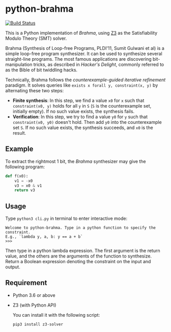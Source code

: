 # python-brahma

[![Build Status](https://travis-ci.org/wx-csy/python-brahma.svg?branch=master)](https://travis-ci.org/wx-csy/python-brahma)

This is a Python implementation of *Brahma*, using [Z3](https://github.com/Z3Prover/z3) as the Satisfiability Modulo Theory (SMT) solver.

Brahma (Synthesis of Loop-free Programs, PLDI'11, Sumit Gulwani et al) is a simple loop-free program synthesizer. It can be used to synthesize several straight-line programs. The most famous applications are discovering bit-manipulation tricks, as described in *Hacker's Delight*, commonly referred to as the Bible of bit twiddling hacks.

Technically, Brahma follows the *counterexample-guided iterative refinement* paradigm. It solves queries like `exists x forall y, constraint(x, y)` by alternating these two steps:
- **Finite synthesis**: In this step, we find a value `x0` for `x` such that `constraint(x0, y)` holds for all `y` in `S` (`S` is the counterexample set, initially empty). If no such value exists, the synthesis fails.
- **Verification**: In this step, we try to find a value `y0` for `y` such that `constraint(x0, y0)` doesn't hold. Then add `y0` into the counterexample set `S`. If no such value exists, the synthesis succeeds, and `x0` is the result.

## Example

To extract the rightmost 1 bit, the *Brahma* synthesizer may give the following program:
``` python
def f(x0):
    v1 = -x0
    v3 = x0 & v1
    return v3 
```

## Usage

Type `python3 cli.py` in terminal to enter interactive mode:

```
Welcome to python-brahma. Type in a python function to specify the constraint.
E.g., `lambda y, a, b: y == a + b`
>>> 
```

Then type in a python lambda expression. The first argument is the return value,
and the others are the arguments of the function to synthesize. Return a Boolean
expression denoting the constraint on the input and output.

## Requirement
- Python 3.6 or above

- Z3 (with Python API)
  
  You can install it with the following script:

  ```
  pip3 install z3-solver
  ```
  
  

